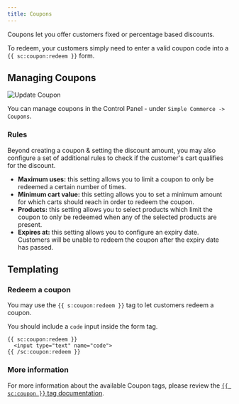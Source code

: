 ```yaml
---
title: Coupons
---
```


Coupons let you offer customers fixed or percentage based discounts. 

To redeem, your customers simply need to enter a valid coupon code into a `{{ sc:coupon:redeem }}` form.

## Managing Coupons

![Update Coupon](/img/simple-commerce/coupon-publish-form.png)

You can manage coupons in the Control Panel - under `Simple Commerce -> Coupons`.

### Rules

Beyond creating a coupon & setting the discount amount, you may also configure a set of additional rules to check if the customer's cart qualifies for the discount.

* **Maximum uses:** this setting allows you to limit a coupon to only be redeemed a certain number of times. 
* **Minimum cart value:** this setting allows you to set a minimum amount for which carts should reach in order to redeem the coupon.
* **Products:** this setting allows you to select products which limit the coupon to only be redeemed when any of the selected products are present.
* **Expires at:** this setting allows you to configure an expiry date. Customers will be unable to redeem the coupon after the expiry date has passed.

## Templating

### Redeem a coupon

You may use the `{{ s:coupon:redeem }}` tag to let customers redeem a coupon.

You should include a `code` input inside the form tag.

```antlers
{{ sc:coupon:redeem }}
  <input type="text" name="code">
{{ /sc:coupon:redeem }}
```

### More information

For more information about the available Coupon tags, please review the [`{{ sc:coupon }}` tag documentation](/tags/coupon).